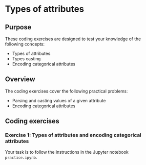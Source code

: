 # Types of attributes

## Purpose

These coding exercises are designed to test your knowledge of the following concepts:

* Types of attributes
* Types casting
* Encoding categorical attributes

## Overview

The coding exercises cover the following practical problems:
* Parsing and casting values of a given attribute
* Encoding categorical attributes


## Coding exercises

### Exercise 1: Types of attributes and encoding categorical attributes

Your task is to follow the instructions in the Jupyter notebook `practice.ipynb`.